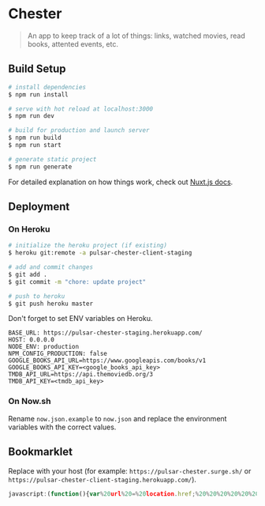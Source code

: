 # Chester

> An app to keep track of a lot of things: links, watched movies, read books, attented events, etc.

## Build Setup

```bash
# install dependencies
$ npm run install

# serve with hot reload at localhost:3000
$ npm run dev

# build for production and launch server
$ npm run build
$ npm run start

# generate static project
$ npm run generate
```

For detailed explanation on how things work, check out [Nuxt.js docs](https://nuxtjs.org).

## Deployment

### On Heroku

```bash
# initialize the heroku project (if existing)
$ heroku git:remote -a pulsar-chester-client-staging

# add and commit changes
$ git add .
$ git commit -m "chore: update project"

# push to heroku
$ git push heroku master
```

Don't forget to set ENV variables on Heroku.

```
BASE_URL: https://pulsar-chester-staging.herokuapp.com/
HOST: 0.0.0.0
NODE_ENV: production
NPM_CONFIG_PRODUCTION: false
GOOGLE_BOOKS_API_URL=https://www.googleapis.com/books/v1
GOOGLE_BOOKS_API_KEY=<google_books_api_key>
TMDB_API_URL=https://api.themoviedb.org/3
TMDB_API_KEY=<tmdb_api_key>
```

### On Now.sh

Rename `now.json.example` to `now.json` and replace the environment variables with the correct values.

## Bookmarklet

Replace <host> with your host (for example: `https://pulsar-chester.surge.sh/` or `https://pulsar-chester-client-staging.herokuapp.com/`).

```js
javascript:(function(){var%20url%20=%20location.href;%20%20%20%20%20%20var%20title%20=%20document.title%20||%20url;%20%20%20%20%20%20window.open('<host>links/create?url='%20+%20encodeURIComponent(url)+'&title='%20+%20encodeURIComponent(title),'_blank','height=600,width=800');})();
```
